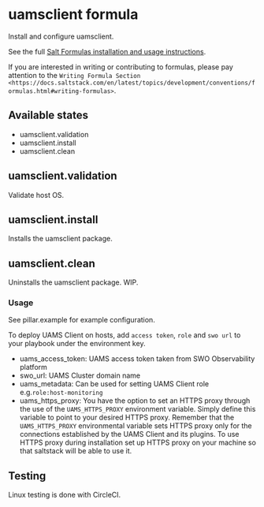 # uamsclient formula
Install and configure uamsclient.

See the full [Salt Formulas installation and usage instructions](http://docs.saltstack.com/en/latest/topics/development/conventions/formulas.html).


If you are interested in writing or contributing to formulas, please pay attention to the `Writing Formula Section
<https://docs.saltstack.com/en/latest/topics/development/conventions/formulas.html#writing-formulas>`.

## Available states

* uamsclient.validation
* uamsclient.install
* uamsclient.clean

## uamsclient.validation

Validate host OS.

## uamsclient.install

Installs the uamsclient package.

## uamsclient.clean

Uninstalls the uamsclient package. WIP.

### Usage

See pillar.example for example configuration.

To deploy UAMS Client on hosts, add `access token`, `role` and `swo url` to your playbook under the environment key.

* uams_access_token: UAMS access token taken from SWO Observability platform
* swo_url: UAMS Cluster domain name
* uams_metadata: Can be used for setting UAMS Client role e.g.`role:host-monitoring`
* uams_https_proxy: You have the option to set an HTTPS proxy through the use of the `UAMS_HTTPS_PROXY` environment variable. Simply define this variable to point to your desired HTTPS proxy. Remember that the `UAMS_HTTPS_PROXY` environmental variable sets HTTPS proxy only for the connections established by the UAMS Client and its plugins. To use HTTPS proxy during installation set up HTTPS proxy on your machine so that saltstack will be able to use it.

Testing
-------

Linux testing is done with CircleCI.